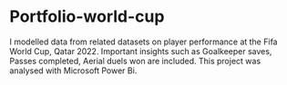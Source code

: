 # Portfolio-world-cup
 I modelled data from related datasets on player performance at the Fifa World Cup, Qatar 2022. Important insights such as Goalkeeper saves, Passes completed, Aerial duels won are included. This project was analysed with Microsoft Power Bi.
